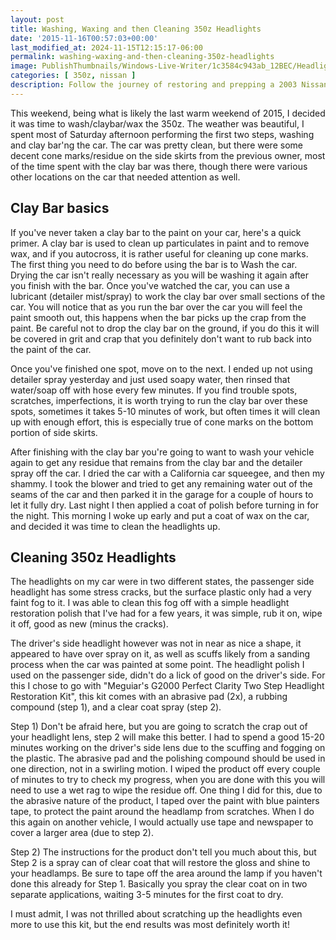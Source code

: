 ```yaml
---
layout: post
title: Washing, Waxing and then Cleaning 350z Headlights
date: '2015-11-16T00:57:03+00:00'
last_modified_at: 2024-11-15T12:15:17-06:00
permalink: washing-waxing-and-then-cleaning-350z-headlights
image: PublishThumbnails/Windows-Live-Writer/1c3584c943ab_12BEC/Headlight-progress_2.jpg
categories: [ 350z, nissan ]
description: Follow the journey of restoring and prepping a 2003 Nissan 350z for competitve autocrossing in SCCA's STU class. Stay tuned for updates.
---
```



This weekend, being what is likely the last warm weekend of 2015, I decided it was time to wash/claybar/wax the 350z. The weather was beautiful, I spent most of Saturday afternoon performing the first two steps, washing and clay bar'ng the car. The car was pretty clean, but there were some decent cone marks/residue on the side skirts from the previous owner, most of the time spent with the clay bar was there, though there were various other locations on the car that needed attention as well.

## Clay Bar basics 

If you've never taken a clay bar to the paint on your car, here's a quick primer. A clay bar is used to clean up particulates in paint and to remove wax, and if you autocross, it is rather useful for cleaning up cone marks. The first thing you need to do before using the bar is to Wash the car. Drying the car isn't really necessary as you will be washing it again after you finish with the bar. Once you've watched the car, you can use a lubricant (detailer mist/spray) to work the clay bar over small sections of the car. You will notice that as you run the bar over the car you will feel the paint smooth out, this happens when the bar picks up the crap from the paint. Be careful not to drop the clay bar on the ground, if you do this it will be covered in grit and crap that you definitely don't want to rub back into the paint of the car.

Once you've finished one spot, move on to the next. I ended up not using detailer spray yesterday and just used soapy water, then rinsed that water/soap off with hose every few minutes. If you find trouble spots, scratches, imperfections, it is worth trying to run the clay bar over these spots, sometimes it takes 5-10 minutes of work, but often times it will clean up with enough effort, this is especially true of cone marks on the bottom portion of side skirts.

After finishing with the clay bar you're going to want to wash your vehicle again to get any residue that remains from the clay bar and the detailer spray off the car. I dried the car with a California car squeegee, and then my shammy. I took the blower and tried to get any remaining water out of the seams of the car and then parked it in the garage for a couple of hours to let it fully dry. Last night I then applied a coat of polish before turning in for the night. This morning I woke up early and put a coat of wax on the car, and decided it was time to clean the headlights up.

## Cleaning 350z Headlights

The headlights on my car were in two different states, the passenger side headlight has some stress cracks, but the surface plastic only had a very faint fog to it. I was able to clean this fog off with a simple headlight restoration polish that I've had for a few years, it was simple, rub it on, wipe it off, good as new (minus the cracks). 

The driver's side headlight however was not in near as nice a shape, it appeared to have over spray on it, as well as scuffs likely from a sanding process when the car was painted at some point. The headlight polish I used on the passenger side, didn't do a lick of good on the driver's side. For this I chose to go with "Meguiar's G2000 Perfect Clarity Two Step Headlight Restoration Kit", this kit comes with an abrasive pad (2x), a rubbing compound (step 1), and a clear coat spray (step 2).

Step 1) Don't be afraid here, but you are going to scratch the crap out of your headlight lens, step 2 will make this better. I had to spend a good 15-20 minutes working on the driver's side lens due to the scuffing and fogging on the plastic. The abrasive pad and the polishing compound should be used in one direction, not in a swirling motion. I wiped the product off every couple of minutes to try to check my progress, when you are done with this you will need to use a wet rag to wipe the residue off. One thing I did for this, due to the abrasive nature of the product, I taped over the paint with blue painters tape, to protect the paint around the headlamp from scratches. When I do this again on another vehicle, I would actually use tape and newspaper to cover a larger area (due to step 2).

Step 2) The instructions for the product don't tell you much about this, but Step 2 is a spray can of clear coat that will restore the gloss and shine to your headlamps. Be sure to tape off the area around the lamp if you haven't done this already for Step 1. Basically you spray the clear coat on in two separate applications, waiting 3-5 minutes for the first coat to dry.

I must admit, I was not thrilled about scratching up the headlights even more to use this kit, but the end results was most definitely worth it!



